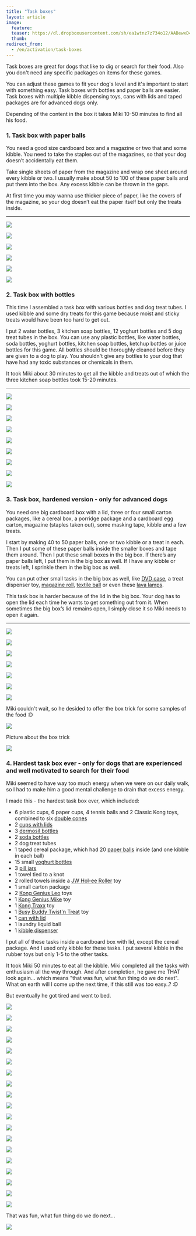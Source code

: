 ```yaml
---
title: "Task boxes"
layout: article
image:
  feature:
  teaser: https://dl.dropboxusercontent.com/sh/ea1wtnz7z734o12/AABewxD4IEK2jzxfYcYw3foIa/aktivointi/tehtavalaatikko-pulloilla/DSC52610-245px.jpg
  thumb:
redirect_from:
  - /en/activation/task-boxes
---
```


Task boxes are great for dogs that like to dig or search for their food. Also you don't need any specific packages on items for these games.

You can adjust these games to fit your dog's level and it's important to start with something easy. Task boxes with bottles and paper balls are easier. Task boxes with multiple kibble dispensing toys, cans with lids and taped packages are for advanced dogs only.

Depending of the content in the box it takes Miki 10-50 minutes to find all his food.

### 1. Task box with paper balls

You need a good size cardboard box and a magazine or two that and some kibble. You need to take the staples out of the magazines, so that your dog doesn’t accidentally eat them.

Take single sheets of paper from the magazine and wrap one sheet around every kibble or two. I usually make about 50 to 100 of these paper balls and put them into the box. Any excess kibble can be thrown in the gaps.

At first time you may wanna use thicker piece of paper, like the covers of the magazine, so your dog doesn’t eat the paper itself but only the treats inside.

---

[![](https://dl.dropboxusercontent.com/sh/ea1wtnz7z734o12/AACFoDP_tx6dq8mftm__mkl8a/aktivointi/tehtavalaatikko-paperipalloilla/DS06162-800px.jpg)](https://dl.dropboxusercontent.com/sh/ea1wtnz7z734o12/AABrvxygp7iXk2Hkp8voKrEsa/aktivointi/tehtavalaatikko-paperipalloilla/DS06162.jpg)

[![](https://dl.dropboxusercontent.com/sh/ea1wtnz7z734o12/AAD-5nn0GQ0OqsATPGHkGhRza/aktivointi/tehtavalaatikko-paperipalloilla/DS06191-800px.jpg)](https://dl.dropboxusercontent.com/sh/ea1wtnz7z734o12/AADzIuHQJZsQk8Sw4Qn3zunCa/aktivointi/tehtavalaatikko-paperipalloilla/DS06191.jpg)

[![](https://dl.dropboxusercontent.com/sh/ea1wtnz7z734o12/AABn9YNcA-fV3CyahyG5jrhma/aktivointi/tehtavalaatikko-paperipalloilla/DS06203-800px.jpg)](https://dl.dropboxusercontent.com/sh/ea1wtnz7z734o12/AAAUUNNrnexmv6tBS4bP0Sama/aktivointi/tehtavalaatikko-paperipalloilla/DS06203.jpg)

[![](https://dl.dropboxusercontent.com/sh/ea1wtnz7z734o12/AABvki0YaLv3BB3pSYzWhHvxa/aktivointi/tehtavalaatikko-paperipalloilla/DS06186-800px.jpg)](https://dl.dropboxusercontent.com/sh/ea1wtnz7z734o12/AAA5jLuaFZ1ilOQ3e3qFIk3Ga/aktivointi/tehtavalaatikko-paperipalloilla/DS06186.jpg)

[![](https://dl.dropboxusercontent.com/sh/ea1wtnz7z734o12/AAD4N2e4slV3kTS0ZNadyvpma/aktivointi/tehtavalaatikko-paperipalloilla/DS06215-800px.jpg)](https://dl.dropboxusercontent.com/sh/ea1wtnz7z734o12/AACo4S2Qfsst4022t4XYOubba/aktivointi/tehtavalaatikko-paperipalloilla/DS06215.jpg)

[![](https://dl.dropboxusercontent.com/sh/ea1wtnz7z734o12/AACMo0LXX0P5wSJjmj0frQc3a/aktivointi/tehtavalaatikko-paperipalloilla/DS06228-800px.jpg)](https://dl.dropboxusercontent.com/sh/ea1wtnz7z734o12/AACjK9RNDc4DTIgUWxRMMJW7a/aktivointi/tehtavalaatikko-paperipalloilla/DS06228.jpg)

### 2. Task box with bottles

This time I assembled a task box with various bottles and dog treat tubes. I used kibble and some dry treats for this game because moist and sticky treats would have been too hard to get out.

I put 2 water bottles, 3 kitchen soap bottles, 12 yoghurt bottles and 5 dog treat tubes in the box. You can use any plastic bottles, like water bottles, soda bottles, yoghurt bottles, kitchen soap bottles, ketchup bottles or juice bottles for this game. All bottles should be thoroughly cleaned before they are given to a dog to play. You shouldn't give any bottles to your dog that have had any toxic substances or chemicals in them.

It took Miki about 30 minutes to get all the kibble and treats out of which the three kitchen soap bottles took 15-20 minutes.

---

[![](https://dl.dropboxusercontent.com/sh/ea1wtnz7z734o12/AADOCODgzuf-jbIq7MK0JbXSa/aktivointi/tehtavalaatikko-pulloilla/DSC52610-800px.jpg)](https://dl.dropboxusercontent.com/sh/ea1wtnz7z734o12/AAAW2WxGFAMR75PgGMv8wFKfa/aktivointi/tehtavalaatikko-pulloilla/DSC52610.jpg)

[![](https://dl.dropboxusercontent.com/sh/ea1wtnz7z734o12/AADm946Zh1xUMqmJBebgyrWua/aktivointi/tehtavalaatikko-pulloilla/DSC52647-800px.jpg)](https://dl.dropboxusercontent.com/sh/ea1wtnz7z734o12/AAAn7zjFWBiTuTvoIhV1WLcDa/aktivointi/tehtavalaatikko-pulloilla/DSC52647.jpg)

[![](https://dl.dropboxusercontent.com/sh/ea1wtnz7z734o12/AAB1nYhVeUMZzla7XxibKLGDa/aktivointi/tehtavalaatikko-pulloilla/DSC52801-800px.jpg)](https://dl.dropboxusercontent.com/sh/ea1wtnz7z734o12/AABWehNxvmcb3xZRC17OdE2Da/aktivointi/tehtavalaatikko-pulloilla/DSC52801.jpg)

[![](https://dl.dropboxusercontent.com/sh/ea1wtnz7z734o12/AADyiKHKuZHBVwPmWKG5weVRa/aktivointi/tehtavalaatikko-pulloilla/DSC52815-800px.jpg)](https://dl.dropboxusercontent.com/sh/ea1wtnz7z734o12/AADs2zSXmjeDNMzgqz0c0ZQfa/aktivointi/tehtavalaatikko-pulloilla/DSC52815.jpg)

[![](https://dl.dropboxusercontent.com/sh/ea1wtnz7z734o12/AAAr4owC2WTkd2j_WXLeGXF-a/aktivointi/tehtavalaatikko-pulloilla/DSC52847-800px.jpg)](https://dl.dropboxusercontent.com/sh/ea1wtnz7z734o12/AAClSuufJt6dNS0zzNopQOq4a/aktivointi/tehtavalaatikko-pulloilla/DSC52847.jpg)

[![](https://dl.dropboxusercontent.com/sh/ea1wtnz7z734o12/AAA0urcXnXHv3IytDC7HhhSpa/aktivointi/tehtavalaatikko-pulloilla/DSC52876-800px.jpg)](https://dl.dropboxusercontent.com/sh/ea1wtnz7z734o12/AADcFW1Uvk87oMTCv8JoecXwa/aktivointi/tehtavalaatikko-pulloilla/DSC52876.jpg)

[![](https://dl.dropboxusercontent.com/sh/ea1wtnz7z734o12/AAAtdLQBN60t294n0Ob7SLjZa/aktivointi/tehtavalaatikko-pulloilla/DSC52899-800px.jpg)](https://dl.dropboxusercontent.com/sh/ea1wtnz7z734o12/AABcaPyMFZWUlcxNR5AySkY7a/aktivointi/tehtavalaatikko-pulloilla/DSC52899.jpg)

[![](https://dl.dropboxusercontent.com/sh/ea1wtnz7z734o12/AACGfY3JzDyA-03mYuM4Q3Kfa/aktivointi/tehtavalaatikko-pulloilla/DSC52908-800px.jpg)](https://dl.dropboxusercontent.com/sh/ea1wtnz7z734o12/AAD6HRV8nU4AN5oacHmP9xmDa/aktivointi/tehtavalaatikko-pulloilla/DSC52908.jpg)

[![](https://dl.dropboxusercontent.com/sh/ea1wtnz7z734o12/AAA1uxuEdXw89P7nSpkyeDzka/aktivointi/tehtavalaatikko-pulloilla/DSC52918-800px.jpg)](https://dl.dropboxusercontent.com/sh/ea1wtnz7z734o12/AADJeY8wtH90tmbeAD_0hjafa/aktivointi/tehtavalaatikko-pulloilla/DSC52918.jpg)

### 3. Task box, hardened version - only for advanced dogs

You need one big cardboard box with a lid, three or four small carton packages, like a cereal box, a porridge package and a cardboard egg carton, magazine (staples taken out), some masking tape, kibble and a few treats.

I start by making 40 to 50 paper balls, one or two kibble or a treat in each. Then I put some of these paper balls inside the smaller boxes and tape them around. Then I put these small boxes in the big box. If there’s any paper balls left, I put them in the big box as well. If I have any kibble or treats left, I sprinkle them in the big box as well.

You can put other small tasks in the big box as well, like [DVD case](/en/brain-games/dvd-case/), a treat dispenser toy, [magazine roll](/en/brain-games/magazine-roll/), [textile ball](/en/brain-games/textile-ball/) or even these [lava lamps](/en/brain-games/lava-lamps/).

This task box is harder because of the lid in the big box. Your dog has to open the lid each time he wants to get something out from it. When sometimes the big box’s lid remains open, I simply close it so Miki needs to open it again.

---

[![](https://dl.dropboxusercontent.com/sh/ea1wtnz7z734o12/AAChqV9S1zZEaFD3zHvOgi6Na/aktivointi/tehtavalaatikko-vaikeutettuna/DSC31011-800px.jpg)](https://dl.dropboxusercontent.com/sh/ea1wtnz7z734o12/AACeE6HBoBheu_Oq48146ua7a/aktivointi/tehtavalaatikko-vaikeutettuna/DSC31011.jpg)

[![](https://dl.dropboxusercontent.com/sh/ea1wtnz7z734o12/AAAf1VeEtrl_JG4sUs8HJUH1a/aktivointi/tehtavalaatikko-vaikeutettuna/DSC31286-800px.jpg)](https://dl.dropboxusercontent.com/sh/ea1wtnz7z734o12/AADuZft-Wj8fFrejD81OGV9na/aktivointi/tehtavalaatikko-vaikeutettuna/DSC31286.jpg)

[![](https://dl.dropboxusercontent.com/sh/ea1wtnz7z734o12/AAALB3Dyoabmq_0QpSKcK33ya/aktivointi/tehtavalaatikko-vaikeutettuna/DSC31288-800px.jpg)](https://dl.dropboxusercontent.com/sh/ea1wtnz7z734o12/AAB7vC2LqIu2WMo02HAEYIPWa/aktivointi/tehtavalaatikko-vaikeutettuna/DSC31288.jpg)

[![](https://dl.dropboxusercontent.com/sh/ea1wtnz7z734o12/AADneGi7Ee84IQHy3Z6JHouLa/aktivointi/tehtavalaatikko-vaikeutettuna/DSC31450-800px.jpg)](https://dl.dropboxusercontent.com/sh/ea1wtnz7z734o12/AADzUua9ghs9xih2TqEttJGIa/aktivointi/tehtavalaatikko-vaikeutettuna/DSC31450.jpg)

[![](https://dl.dropboxusercontent.com/sh/ea1wtnz7z734o12/AAAOSwSY7i5VRQPbbVhgVCECa/aktivointi/tehtavalaatikko-vaikeutettuna/DSC30968-800px.jpg)](https://dl.dropboxusercontent.com/sh/ea1wtnz7z734o12/AABqkZ1xTxQtFPdftDVBIaIza/aktivointi/tehtavalaatikko-vaikeutettuna/DSC30968.jpg)

[![](https://dl.dropboxusercontent.com/sh/ea1wtnz7z734o12/AAC__UY1ZJ6NazHEWe76-Dtza/aktivointi/tehtavalaatikko-vaikeutettuna/DSC30977-800px.jpg)](https://dl.dropboxusercontent.com/sh/ea1wtnz7z734o12/AADkp3WoCuWXpYB6X67ohmfia/aktivointi/tehtavalaatikko-vaikeutettuna/DSC30977.jpg)

[![](https://dl.dropboxusercontent.com/sh/ea1wtnz7z734o12/AABQzFEUMVI0TItUwC92X7gYa/aktivointi/tehtavalaatikko-vaikeutettuna/DSC30990-800px.jpg)](https://dl.dropboxusercontent.com/sh/ea1wtnz7z734o12/AACZB3UQZDKE2YWl4NpDg4pla/aktivointi/tehtavalaatikko-vaikeutettuna/DSC30990.jpg)

Miki couldn't wait, so he desided to offer the box trick for some samples of the food :D

[![](https://dl.dropboxusercontent.com/sh/ea1wtnz7z734o12/AABbaGxT5CvwLuLmxPlOQdBka/aktivointi/tehtavalaatikko-vaikeutettuna/DSC30983-800px.jpg)](https://dl.dropboxusercontent.com/sh/ea1wtnz7z734o12/AAB6mPTHL9WIByDJ9On08Sgsa/aktivointi/tehtavalaatikko-vaikeutettuna/DSC30983.jpg)

Picture about the box trick

[![](https://dl.dropboxusercontent.com/sh/ea1wtnz7z734o12/AAD6_UmU-uFOpm-wMCJ7QsDUa/temput/1/DSC27270_2-800px.jpg)](https://dl.dropboxusercontent.com/sh/ea1wtnz7z734o12/AAAna8L0dyOdmh264m6hFBw3a/temput/1/DSC27270_2.jpg)

### 4. Hardest task box ever - only for dogs that are experienced and well motivated to search for their food

Miki seemed to have way too much energy when we were on our daily walk, so I had to make him a good mental challenge to drain that excess energy.

I made this - the hardest task box ever, which included:

- 6 plastic cups, 6 paper cups, 4 tennis balls and 2 Classic Kong toys, combined to six [double cones](/en/brain-games/cones/)
- 2 [cups with lids](/en/brain-games/cans-with-lids/)
- 3 [dermosil bottles](/en/brain-games/dermosil-bottles/)
- 2 [soda bottles](/en/brain-games/soda-bottle/)
- 2 dog treat tubes
- 1 taped cereal package, which had 20 [paper balls](/en/brain-games/small-games/#paperballs) inside (and one kibble in each ball)
- 15 small [yoghurt bottles](/en/brain-games/yoghurt-bottles/)
- 3 [pill jars](http://localhost:4000/en/brain-games/pill-jars/)
- 1 towel tied to a knot
- 2 rolled towels inside a [JW Hol-ee Roller](/en/brain-games/jw-hol-ee-roller/) toy
- 1 small carton package
- 2 [Kong Genius Leo](/en/treat-dispensers/kong-genius-leo/) toys
- 1 [Kong Genius Mike](/en/treat-dispensers/kong-genius-mike/) toy
- 1 [Kong Traxx](/en/treat-dispensers/kong-traxx-extreme/) toy
- 1 [Busy Buddy Twist'n Treat](/en/treat-dispensers/busy-buddy-twistn-treat/) toy
- 1 [can with lid](/en/brain-games/cans-with-lids/)
- 1 laundry liquid ball
- 1 [kibble dispenser](/en/brain-games/kibble-dispenser/)

I put all of these tasks inside a cardboard box with lid, except the cereal package. And I used only kibble for these tasks. I put several kibble in the rubber toys but only 1-5 to the other tasks.

It took Miki 50 minutes to eat all the kibble. Miki completed all the tasks with enthusiasm all the way through. And after completion, he gave me THAT look again... which means "that was fun, what fun thing do we do next". What on earth will I come up the next time, if this still was too easy..? :D

But eventually he got tired and went to bed.

[![](https://dl.dropboxusercontent.com/sh/ea1wtnz7z734o12/AACW0gBvFAbRr-r4um9Fcfcfa/aktivointi/kaikkien-aikojen-vaikein-tehtavalaatikko/DSC56699-800px.jpg)](https://dl.dropboxusercontent.com/sh/ea1wtnz7z734o12/AAAyqrlEl4stDuza4lkWBV1fa/aktivointi/kaikkien-aikojen-vaikein-tehtavalaatikko/DSC56699.jpg)

[![](https://dl.dropboxusercontent.com/sh/ea1wtnz7z734o12/AAD8jGQTHDfWxObOXjhQRS9ka/aktivointi/kaikkien-aikojen-vaikein-tehtavalaatikko/DSC56703-800px.jpg)](https://dl.dropboxusercontent.com/sh/ea1wtnz7z734o12/AADoQPymBMUmE4yeDfW8PZ3La/aktivointi/kaikkien-aikojen-vaikein-tehtavalaatikko/DSC56703.jpg)

[![](https://dl.dropboxusercontent.com/sh/ea1wtnz7z734o12/AADYozkkJgDfFBSZuwFI9Pa-a/aktivointi/kaikkien-aikojen-vaikein-tehtavalaatikko/DSC56705-800px.jpg)](https://dl.dropboxusercontent.com/sh/ea1wtnz7z734o12/AAAA3R56o_25jGa4MOnx6l8Ha/aktivointi/kaikkien-aikojen-vaikein-tehtavalaatikko/DSC56705.jpg)

[![](https://dl.dropboxusercontent.com/sh/ea1wtnz7z734o12/AAAZW13riuKB2P2FHvV1BNFma/aktivointi/kaikkien-aikojen-vaikein-tehtavalaatikko/DSC56711-800px.jpg)](https://dl.dropboxusercontent.com/sh/ea1wtnz7z734o12/AADV2Q_vD0Za6UOQhPPQuV3Ha/aktivointi/kaikkien-aikojen-vaikein-tehtavalaatikko/DSC56711.jpg)

[![](https://dl.dropboxusercontent.com/sh/ea1wtnz7z734o12/AABTaJ2jhDTvEMZt2iamlKhUa/aktivointi/kaikkien-aikojen-vaikein-tehtavalaatikko/DSC56713-800px.jpg)](https://dl.dropboxusercontent.com/sh/ea1wtnz7z734o12/AADLRxXk-1AVebabKf98OuZEa/aktivointi/kaikkien-aikojen-vaikein-tehtavalaatikko/DSC56713.jpg)

[![](https://dl.dropboxusercontent.com/sh/ea1wtnz7z734o12/AACfEEgmM5PAbre-DNNRyNECa/aktivointi/kaikkien-aikojen-vaikein-tehtavalaatikko/DSC56726-800px.jpg)](https://dl.dropboxusercontent.com/sh/ea1wtnz7z734o12/AAATlt7oDBMyAuVcg_kNaxBma/aktivointi/kaikkien-aikojen-vaikein-tehtavalaatikko/DSC56726.jpg)

[![](https://dl.dropboxusercontent.com/sh/ea1wtnz7z734o12/AAAXkipx_VH84eexq4TXfwjGa/aktivointi/kaikkien-aikojen-vaikein-tehtavalaatikko/DSC56728-800px.jpg)](https://dl.dropboxusercontent.com/sh/ea1wtnz7z734o12/AAC6Hp_KCYgOda_cPkRAspfSa/aktivointi/kaikkien-aikojen-vaikein-tehtavalaatikko/DSC56728.jpg)

[![](https://dl.dropboxusercontent.com/sh/ea1wtnz7z734o12/AAD9padAJOE0h4BczF7bDqxua/aktivointi/kaikkien-aikojen-vaikein-tehtavalaatikko/DSC56737-800px.jpg)](https://dl.dropboxusercontent.com/sh/ea1wtnz7z734o12/AADisjrieb5ktLliWWxgfa0sa/aktivointi/kaikkien-aikojen-vaikein-tehtavalaatikko/DSC56737.jpg)

[![](https://dl.dropboxusercontent.com/sh/ea1wtnz7z734o12/AABc-CPYRDuaLKoA4az6jsxJa/aktivointi/kaikkien-aikojen-vaikein-tehtavalaatikko/DSC56742-800px.jpg)](https://dl.dropboxusercontent.com/sh/ea1wtnz7z734o12/AABcEa554tEnmkJm5_PiSN2Ua/aktivointi/kaikkien-aikojen-vaikein-tehtavalaatikko/DSC56742.jpg)

[![](https://dl.dropboxusercontent.com/sh/ea1wtnz7z734o12/AACk7Reip6D9l9ChvT5JhAf5a/aktivointi/kaikkien-aikojen-vaikein-tehtavalaatikko/DSC56762-800px.jpg)](https://dl.dropboxusercontent.com/sh/ea1wtnz7z734o12/AADdjo5gmONl47OYGUVVxeyFa/aktivointi/kaikkien-aikojen-vaikein-tehtavalaatikko/DSC56762.jpg)

[![](https://dl.dropboxusercontent.com/sh/ea1wtnz7z734o12/AAB35y6wTE71uaUd4w29Yti6a/aktivointi/kaikkien-aikojen-vaikein-tehtavalaatikko/DSC56768-800px.jpg)](https://dl.dropboxusercontent.com/sh/ea1wtnz7z734o12/AAB4nYzhpA7sgomihsxRYWvEa/aktivointi/kaikkien-aikojen-vaikein-tehtavalaatikko/DSC56768.jpg)

[![](https://dl.dropboxusercontent.com/sh/ea1wtnz7z734o12/AAC9XdGlaPvObHFoFWk6kUy4a/aktivointi/kaikkien-aikojen-vaikein-tehtavalaatikko/DSC56776-800px.jpg)](https://dl.dropboxusercontent.com/sh/ea1wtnz7z734o12/AABQebu5lMyuCPdTKXDWQ-x-a/aktivointi/kaikkien-aikojen-vaikein-tehtavalaatikko/DSC56776.jpg)

[![](https://dl.dropboxusercontent.com/sh/ea1wtnz7z734o12/AADPjEyZBN9VlAMXzZZTfsv5a/aktivointi/kaikkien-aikojen-vaikein-tehtavalaatikko/DSC56794-800px.jpg)](https://dl.dropboxusercontent.com/sh/ea1wtnz7z734o12/AAC6Hg6_U0S32Jg8np3VqSZVa/aktivointi/kaikkien-aikojen-vaikein-tehtavalaatikko/DSC56794.jpg)

[![](https://dl.dropboxusercontent.com/sh/ea1wtnz7z734o12/AACYdwkQZlV2lFdZVfpRaZnwa/aktivointi/kaikkien-aikojen-vaikein-tehtavalaatikko/DSC56800-800px.jpg)](https://dl.dropboxusercontent.com/sh/ea1wtnz7z734o12/AAAY4Oh1tcw1_U5POyUSyU0aa/aktivointi/kaikkien-aikojen-vaikein-tehtavalaatikko/DSC56800.jpg)

[![](https://dl.dropboxusercontent.com/sh/ea1wtnz7z734o12/AAAAQPv0DqLiIAkcTm58PycQa/aktivointi/kaikkien-aikojen-vaikein-tehtavalaatikko/DSC56807-800px.jpg)](https://dl.dropboxusercontent.com/sh/ea1wtnz7z734o12/AAAtN10kzDyK9eX8CZwcgV-wa/aktivointi/kaikkien-aikojen-vaikein-tehtavalaatikko/DSC56807.jpg)

[![](https://dl.dropboxusercontent.com/sh/ea1wtnz7z734o12/AABVxAclXXsFO6zxvkwOe5uaa/aktivointi/kaikkien-aikojen-vaikein-tehtavalaatikko/DSC56819-800px.jpg)](https://dl.dropboxusercontent.com/sh/ea1wtnz7z734o12/AADcfj3aNRLBs0vUMa8lk-C7a/aktivointi/kaikkien-aikojen-vaikein-tehtavalaatikko/DSC56819.jpg)

[![](https://dl.dropboxusercontent.com/sh/ea1wtnz7z734o12/AABKaff02UWg16J9hLvja8woa/aktivointi/kaikkien-aikojen-vaikein-tehtavalaatikko/DSC56825-800px.jpg)](https://dl.dropboxusercontent.com/sh/ea1wtnz7z734o12/AADOCCXf42fZop8No72_v3PLa/aktivointi/kaikkien-aikojen-vaikein-tehtavalaatikko/DSC56825.jpg)

[![](https://dl.dropboxusercontent.com/sh/ea1wtnz7z734o12/AAAnkb2a9uWexi0uHSvT5pnUa/aktivointi/kaikkien-aikojen-vaikein-tehtavalaatikko/DSC56850-800px.jpg)](https://dl.dropboxusercontent.com/sh/ea1wtnz7z734o12/AAB1YK6QMbPlq_O6wI2lHWOFa/aktivointi/kaikkien-aikojen-vaikein-tehtavalaatikko/DSC56850.jpg)

[![](https://dl.dropboxusercontent.com/sh/ea1wtnz7z734o12/AACRZTWRLW28iTX5XtVnvJ7Sa/aktivointi/kaikkien-aikojen-vaikein-tehtavalaatikko/DSC56854-800px.jpg)](https://dl.dropboxusercontent.com/sh/ea1wtnz7z734o12/AAAAlrznXscJRMpqhWIMN_6Aa/aktivointi/kaikkien-aikojen-vaikein-tehtavalaatikko/DSC56854.jpg)

That was fun, what fun thing do we do next...

[![](https://dl.dropboxusercontent.com/sh/ea1wtnz7z734o12/AAC6dIj88JHhLO4d_A_bHJIBa/aktivointi/kaikkien-aikojen-vaikein-tehtavalaatikko/DSC56843-800px.jpg)](https://dl.dropboxusercontent.com/sh/ea1wtnz7z734o12/AAChzM4nnjlic0FRRIwj6l7ua/aktivointi/kaikkien-aikojen-vaikein-tehtavalaatikko/DSC56843.jpg)

